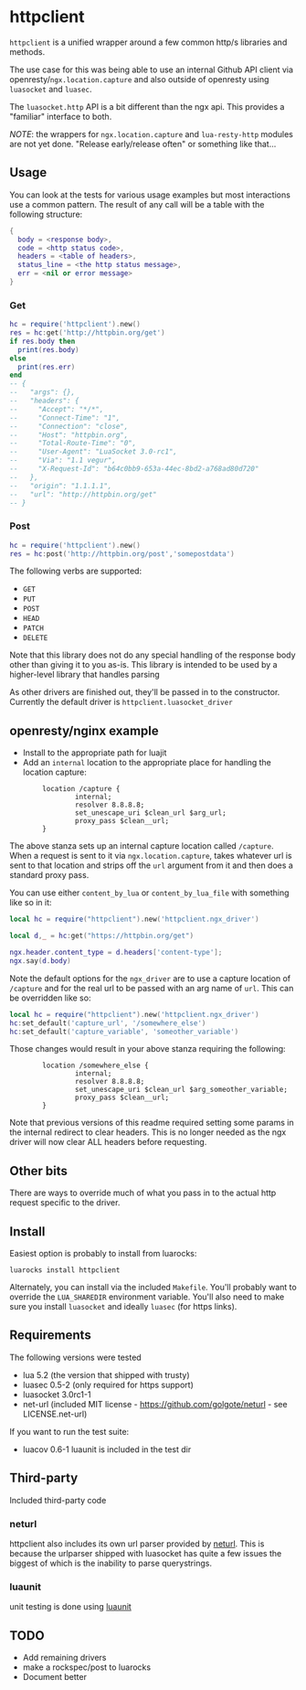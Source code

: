 # httpclient
`httpclient` is a unified wrapper around a few common http/s libraries and methods.

The use case for this was being able to use an internal Github API client via openresty/`ngx.location.capture` and also outside of openresty using `luasocket` and `luasec`.

The `luasocket.http` API is a bit different than the ngx api. This provides a "familiar" interface to both.

*NOTE*: the wrappers for `ngx.location.capture` and `lua-resty-http` modules are not yet done. "Release early/release often" or something like that...

## Usage
You can look at the tests for various usage examples but most interactions use a common pattern.
The result of any call will be a table with the following structure:

```lua
{
  body = <response body>,
  code = <http status code>,
  headers = <table of headers>,
  status_line = <the http status message>,
  err = <nil or error message>
}
```

### Get
```lua
hc = require('httpclient').new()
res = hc:get('http://httpbin.org/get')
if res.body then
  print(res.body)
else
  print(res.err)
end
-- {
--   "args": {}, 
--   "headers": {
--     "Accept": "*/*", 
--     "Connect-Time": "1", 
--     "Connection": "close", 
--     "Host": "httpbin.org", 
--     "Total-Route-Time": "0", 
--     "User-Agent": "LuaSocket 3.0-rc1", 
--     "Via": "1.1 vegur", 
--     "X-Request-Id": "b64c0bb9-653a-44ec-8bd2-a768ad80d720"
--   }, 
--   "origin": "1.1.1.1", 
--   "url": "http://httpbin.org/get"
-- }
```

### Post
```lua
hc = require('httpclient').new()
res = hc:post('http://httpbin.org/post','somepostdata')
```

The following verbs are supported:
- `GET`
- `PUT`
- `POST`
- `HEAD`
- `PATCH`
- `DELETE`

Note that this library does not do any special handling of the response body other than giving it to you as-is.
This library is intended to be used by a higher-level library that handles parsing

As other drivers are finished out, they'll be passed in to the constructor. Currently the default driver is `httpclient.luasocket_driver`

## openresty/nginx example
- Install to the appropriate path for luajit
- Add an `internal` location to the appropriate place for handling the location capture:

```
        location /capture {
                internal;
                resolver 8.8.8.8;
                set_unescape_uri $clean_url $arg_url;
                proxy_pass $clean__url;
        }

```

The above stanza sets up an internal capture location called `/capture`. When a request is sent to it via `ngx.location.capture`, takes whatever url is sent to that location and strips off the `url` argument from it and then does a standard proxy pass.

You can use either `content_by_lua` or `content_by_lua_file` with something like so in it:

```lua
local hc = require("httpclient").new('httpclient.ngx_driver')

local d,_ = hc:get("https://httpbin.org/get")

ngx.header.content_type = d.headers['content-type'];
ngx.say(d.body)
```

Note the default options for the `ngx_driver` are to use a capture location of `/capture` and for the real url to be passed with an arg name of `url`. This can be overridden like so:

```lua
local hc = require("httpclient").new('httpclient.ngx_driver')
hc:set_default('capture_url', '/somewhere_else')
hc:set_default('capture_variable', 'someother_variable')
```

Those changes would result in your above stanza requiring the following:

```
        location /somewhere_else {
                internal;
                resolver 8.8.8.8;
                set_unescape_uri $clean_url $arg_someother_variable;
                proxy_pass $clean__url;
        }
```

Note that previous versions of this readme required setting some params in the internal redirect to clear headers. This is no longer needed as the ngx driver will now clear ALL headers before requesting.

## Other bits
There are ways to override much of what you pass in to the actual http request specific to the driver.

## Install
Easiest option is probably to install from luarocks:

`luarocks install httpclient`

Alternately, you can install via the included `Makefile`. You'll probably want to override the `LUA_SHAREDIR` environment variable. You'll also need to make sure you install `luasocket` and ideally `luasec` (for https links).

## Requirements
The following versions were tested
- lua 5.2 (the version that shipped with trusty)
- luasec 0.5-2 (only required for https support)
- luasocket 3.0rc1-1
- net-url (included MIT license - https://github.com/golgote/neturl - see LICENSE.net-url)

If you want to run the test suite:
- luacov 0.6-1
luaunit is included in the test dir

## Third-party
Included third-party code

### neturl
httpclient also includes its own url parser provided by [neturl](https://github.com/golgote/neturl). This is because the urlparser shipped with luasocket has quite a few issues the biggest of which is the inability to parse querystrings.

### luaunit
unit testing is done using [luaunit](https://github.com/bluebird75/luaunit)

## TODO
- Add remaining drivers
- make a rockspec/post to luarocks
- Document better
